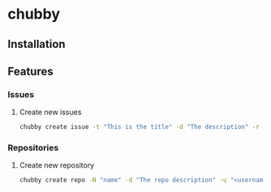 # chubby

## Installation

## Features

### Issues

1. Create new issues

    ```bash
    chubby create issue -t "This is the title" -d "The description" -r "repo/uri" -u "your username"
    ```

### Repositories

1. Create new repository

    ```bash
    chubby create repo -N "name" -d "The repo description" -u "<username of the account to create the repo under>"
    ```
